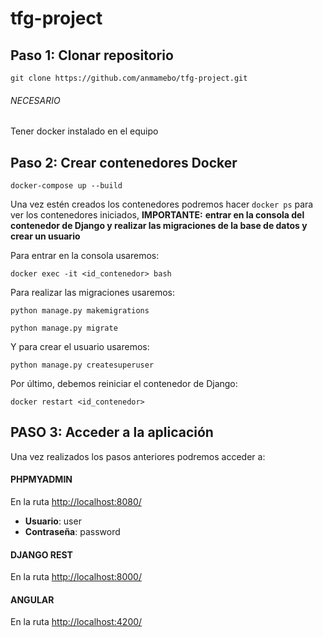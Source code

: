 # tfg-project

## Paso 1: Clonar repositorio
```
git clone https://github.com/anmamebo/tfg-project.git
```

###### NECESARIO
Tener docker instalado en el equipo

## Paso 2: Crear contenedores Docker
```
docker-compose up --build
```

Una vez estén creados los contenedores podremos hacer ``` docker ps ``` para ver los contenedores iniciados, **IMPORTANTE:** **entrar en la consola del contenedor de Django y realizar las migraciones de la base de datos y crear un usuario**

Para entrar en la consola usaremos:
```
docker exec -it <id_contenedor> bash
```

Para realizar las migraciones usaremos:
```
python manage.py makemigrations
```
```
python manage.py migrate
```

Y para crear el usuario usaremos:
```
python manage.py createsuperuser
```

Por último, debemos reiniciar el contenedor de Django:
```
docker restart <id_contenedor>
```

## PASO 3: Acceder a la aplicación

Una vez realizados los pasos anteriores podremos acceder a:

#### PHPMYADMIN
En la ruta [http://localhost:8080/](http://localhost:8080/)

- **Usuario**: user
- **Contraseña**: password

#### DJANGO REST
En la ruta [http://localhost:8000/](http://localhost:8000/)

#### ANGULAR
En la ruta [http://localhost:4200/](http://localhost:4200/)
